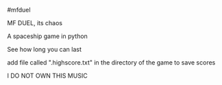 #mfduel

MF DUEL, its chaos

A spaceship game in python

See how long you can last

add file called ".highscore.txt" in the directory of the game to save scores

I DO NOT OWN THIS MUSIC
